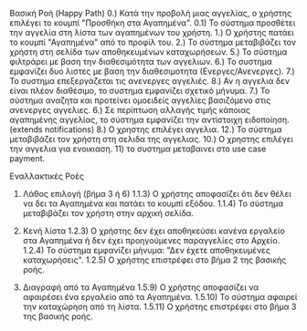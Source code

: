 Βασική Ροή (Happy Path)
0.) Κατά την προβολή μιας αγγελίας, ο χρήστης επιλέγει το κουμπί "Προσθήκη στα Αγαπημένα".
0.1) Το σύστημα προσθέτει την αγγελία στη λίστα των αγαπημένων του χρήστη.
1.) Ο χρήστης πατάει το κουμπί "Αγαπημένα" από το προφίλ του.
2.) Το σύστημα μεταβιβάζει τον χρήστη στη σελίδα των αποθηκευμένων καταχωρήσεων.
5.) Το σύστημα φιλτράρει με βαση την διαθεσιμότητα των αγγελιων.
6.) Το συστημα εμφανίζει δυο λιστες με βαση την διαθεσιμοτητα (Ενεργες/Ανενεργες).
7.) Το συστημα επεξεργάζεται τις ανενεργες αγγελιές.
8.) Αν η αγγελια δεν είναι πλέον διαθέσιμο, το συστημα εμφανίζει σχετικό μήνυμα.
7.) Το σύστημα αναζητα και προτείνει ομοειδείς αγγελίες βασιζόμενο στις ανενεργες αγγελιες.
6.) Σε περίπτωση αλλαγής τιμής κάποιας αγαπημένης αγγελίας, το σύστημα εμφανίζει την αντίστοιχη ειδοποίηση.(extends notifications)
8.) Ο χρηστης επιλέγει αγγελια.
12.) Το σύστημα μεταβιβάζει τον χρήστη στη σελιδα της αγγελιας.
10.) Ο χρηστης επιλέγει την αγγελια για ενοικιαση.
11) το συστημα μεταβαινει στο use case payment.

Εναλλακτικές Ροές
1. Λάθος επιλογή (βήμα 3 ή 6)
1.1.3) Ο χρήστης αποφασίζει ότι δεν θέλει να δει τα Αγαπημένα και πατάει το κουμπί εξόδου.
1.1.4) Το σύστημα μεταβιβάζει τον χρήστη στην αρχική σελίδα.

2. Κενή λίστα
1.2.3) Ο χρήστης δεν έχει αποθηκεύσει κανένα εργαλείο στα Αγαπημένα ή δεν έχει προηγούμενες παραγγελίες στο Αρχείο.
1.2.4) Το σύστημα εμφανίζει μήνυμα: "Δεν έχετε αποθηκευμένες καταχωρήσεις".
1.2.5) Ο χρήστης επιστρέφει στο βήμα 2 της βασικής ροής.

5. Διαγραφή από τα Αγαπημένα
1.5.9) Ο χρήστης αποφασίζει να αφαιρέσει ένα εργαλείο από τα Αγαπημένα.
1.5.10) Το σύστημα αφαιρεί την καταχώρηση από τη λίστα.
1.5.11) Ο χρήστης επιστρέφει στο βήμα 3 της βασικής ροής.